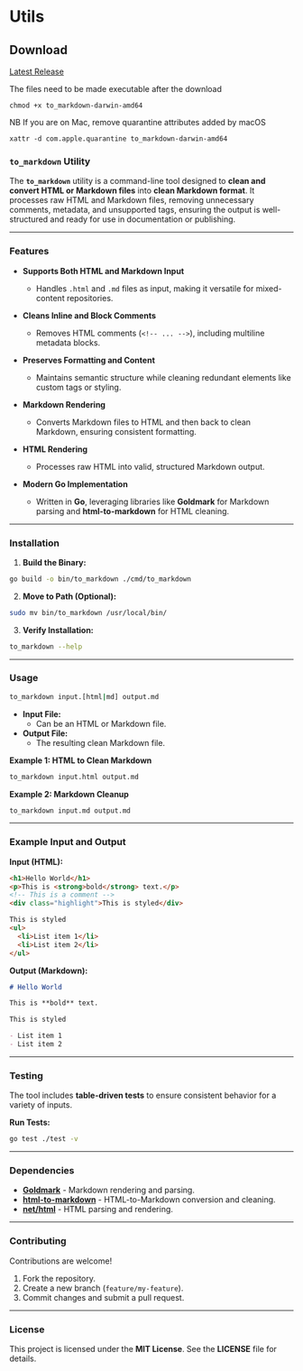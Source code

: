 # Utils

## Download
[Latest Release](https://github.com/temirov/utils/releases/latest)

The files need to be made executable after the download

```shell
chmod +x to_markdown-darwin-amd64
```

NB If you are on Mac, remove quarantine attributes added by macOS

```shell
xattr -d com.apple.quarantine to_markdown-darwin-amd64
```

### **`to_markdown` Utility**

The **`to_markdown`** utility is a command-line tool designed to **clean and convert HTML or Markdown files** into **clean Markdown format**. It processes raw HTML and Markdown files, removing unnecessary comments, metadata, and unsupported tags, ensuring the output is well-structured and ready for use in documentation or publishing.

---

### **Features**

- **Supports Both HTML and Markdown Input**
    - Handles `.html` and `.md` files as input, making it versatile for mixed-content repositories.

- **Cleans Inline and Block Comments**
    - Removes HTML comments (`<!-- ... -->`), including multiline metadata blocks.

- **Preserves Formatting and Content**
    - Maintains semantic structure while cleaning redundant elements like custom tags or styling.

- **Markdown Rendering**
    - Converts Markdown files to HTML and then back to clean Markdown, ensuring consistent formatting.

- **HTML Rendering**
    - Processes raw HTML into valid, structured Markdown output.

- **Modern Go Implementation**
    - Written in **Go**, leveraging libraries like **Goldmark** for Markdown parsing and **html-to-markdown** for HTML cleaning.

---

### **Installation**

1. **Build the Binary:**

```bash
go build -o bin/to_markdown ./cmd/to_markdown
```

2. **Move to Path (Optional):**

```bash
sudo mv bin/to_markdown /usr/local/bin/
```

3. **Verify Installation:**

```bash
to_markdown --help
```

---

### **Usage**

```bash
to_markdown input.[html|md] output.md
```

- **Input File:**
    - Can be an HTML or Markdown file.
- **Output File:**
    - The resulting clean Markdown file.

**Example 1: HTML to Clean Markdown**

```bash
to_markdown input.html output.md
```

**Example 2: Markdown Cleanup**

```bash
to_markdown input.md output.md
```

---

### **Example Input and Output**

**Input (HTML):**

```html
<h1>Hello World</h1>
<p>This is <strong>bold</strong> text.</p>
<!-- This is a comment -->
<div class="highlight">This is styled</div>

This is styled
<ul>
  <li>List item 1</li>
  <li>List item 2</li>
</ul>
```

**Output (Markdown):**

```markdown
# Hello World

This is **bold** text.

This is styled

- List item 1
- List item 2
```

---

### **Testing**

The tool includes **table-driven tests** to ensure consistent behavior for a variety of inputs.

**Run Tests:**

```bash
go test ./test -v
```

---

### **Dependencies**

- **[Goldmark](https://github.com/yuin/goldmark)** - Markdown rendering and parsing.
- **[html-to-markdown](https://github.com/JohannesKaufmann/html-to-markdown)** - HTML-to-Markdown conversion and cleaning.
- **[net/html](https://pkg.go.dev/golang.org/x/net/html)** - HTML parsing and rendering.

---

### **Contributing**

Contributions are welcome!

1. Fork the repository.
2. Create a new branch (`feature/my-feature`).
3. Commit changes and submit a pull request.

---

### **License**

This project is licensed under the **MIT License**. See the **LICENSE** file for details.



